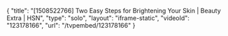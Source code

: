 {
    "title": "[1508522766] Two Easy Steps for Brightening Your Skin | Beauty Extra | HSN",
    "type": "solo",
    "layout": "iframe-static",
    "videoId": "123178166",
    "url": "\/tvpembed\/123178166"
}